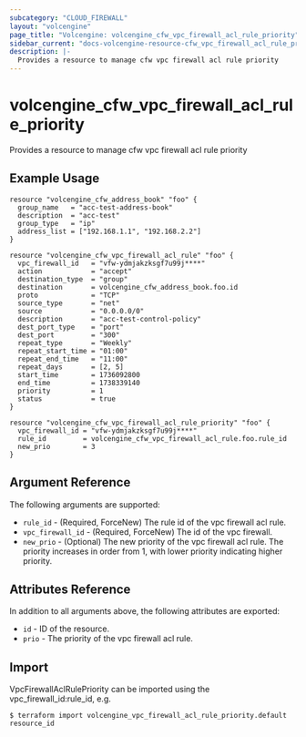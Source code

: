 ```yaml
---
subcategory: "CLOUD_FIREWALL"
layout: "volcengine"
page_title: "Volcengine: volcengine_cfw_vpc_firewall_acl_rule_priority"
sidebar_current: "docs-volcengine-resource-cfw_vpc_firewall_acl_rule_priority"
description: |-
  Provides a resource to manage cfw vpc firewall acl rule priority
---
```

# volcengine_cfw_vpc_firewall_acl_rule_priority
Provides a resource to manage cfw vpc firewall acl rule priority
## Example Usage
```hcl
resource "volcengine_cfw_address_book" "foo" {
  group_name   = "acc-test-address-book"
  description  = "acc-test"
  group_type   = "ip"
  address_list = ["192.168.1.1", "192.168.2.2"]
}

resource "volcengine_cfw_vpc_firewall_acl_rule" "foo" {
  vpc_firewall_id   = "vfw-ydmjakzksgf7u99j****"
  action            = "accept"
  destination_type  = "group"
  destination       = volcengine_cfw_address_book.foo.id
  proto             = "TCP"
  source_type       = "net"
  source            = "0.0.0.0/0"
  description       = "acc-test-control-policy"
  dest_port_type    = "port"
  dest_port         = "300"
  repeat_type       = "Weekly"
  repeat_start_time = "01:00"
  repeat_end_time   = "11:00"
  repeat_days       = [2, 5]
  start_time        = 1736092800
  end_time          = 1738339140
  priority          = 1
  status            = true
}

resource "volcengine_cfw_vpc_firewall_acl_rule_priority" "foo" {
  vpc_firewall_id = "vfw-ydmjakzksgf7u99j****"
  rule_id         = volcengine_cfw_vpc_firewall_acl_rule.foo.rule_id
  new_prio        = 3
}
```
## Argument Reference
The following arguments are supported:
* `rule_id` - (Required, ForceNew) The rule id of the vpc firewall acl rule.
* `vpc_firewall_id` - (Required, ForceNew) The id of the vpc firewall.
* `new_prio` - (Optional) The new priority of the vpc firewall acl rule. The priority increases in order from 1, with lower priority indicating higher priority.

## Attributes Reference
In addition to all arguments above, the following attributes are exported:
* `id` - ID of the resource.
* `prio` - The priority of the vpc firewall acl rule.


## Import
VpcFirewallAclRulePriority can be imported using the vpc_firewall_id:rule_id, e.g.
```
$ terraform import volcengine_vpc_firewall_acl_rule_priority.default resource_id
```

